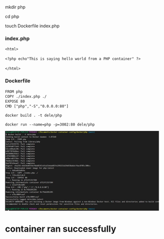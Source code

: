 
mkdir php

cd php

touch Dockerfile index.php
### index.php
```
<html>

<?php echo"This is saying hello world from a PHP container" ?>

</html>
```


### Dockerfile
```
FROM php
COPY ./index.php ./
EXPOSE 80
CMD ["php","-S","0.0.0.0:80"]
```

```
docker build . -t dele/php
```
```
docker run --name=php -p=3002:80 dele/php
```
![docker run php](./images-notes/build-php.JPG)
# container ran successfully

